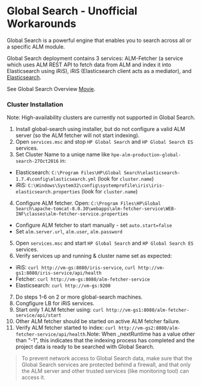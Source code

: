# Global Search - Unofficial Workarounds

Global Search is a powerful engine that enables you to search across all or a specific ALM module.

Global Search deployment contains 3 services: ALM-Fetcher (a service which uses ALM REST API to fetch data from ALM and index it into Elasticsearch using iRiS), iRiS (Elasticsearch client acts as a mediator), and [Elasticsearch](https://www.elastic.co/).

See Global Search Overview [Movie](https://www.youtube.com/watch?v=CyRUYm1iNv0&feature=youtu.be).

### Cluster Installation
Note: High-availability clusters are currently not supported in Global Search. 

1. Install global-search using installer, but do not configure a valid ALM server (so the ALM fetcher will not start indexing).
2. Open `services.msc` and stop `HP Global Search` and `HP Global Search ES` services.
3. Set Cluster Name to a uniqe name like `hpe-alm-production-global-search-27Oct2016` in:
  - Elasticsearch: `C:\Program Files\HP\Global Search\elasticsearch-1.7.4\config\elasticsearch.yml` (look for `cluster.name`)
  - iRiS: `C:\Windows\System32\config\systemprofile\iris\iris-elasticsearch.properties` (look for `cluster.name`)
4. Configure ALM fetcher. Open: `C:\Program Files\HP\Global Search\apache-tomcat-8.0.30\webapps\alm-fetcher-service\WEB-INF\classes\alm-fetcher-service.properties`
  - Configure ALM fetcher to start manually - set `auto.start=false`
  - Set `alm.server.url`, `alm.user`, `alm.password`
5. Open `services.msc` and start `HP Global Search` and `HP Global Search ES` services.
6. Verify services up and running & cluster name set as expected:
  - iRiS: `curl http://vm-gs:8080/iris-service`, `curl http://vm-gs1:8080/iris-service/api/health`
  - Fetcher: `curl http://vm-gs:8080/alm-fetcher-service`
  - Elasticsearch: `curl http://vm-gs:9200`
7. Do steps 1-6 on 2 or more global-search machines.
8. Congfigure LB for iRiS services.
9. Start only 1 ALM fetcher using: `curl http://vm-gs1:8080/alm-fetcher-service/api/start`
10. Other ALM fetcher should be started on active ALM fetcher failure.
9. Verify ALM fetcher started to index: `curl http://vm-gs2:8080/alm-fetcher-service/api/health`.Note: When _nextRuntime has a value other than "-1", this indicates that the indexing process has completed and the project data is ready to be searched with Global Search.

> To prevent network access to Global Search data, make sure that the Global Search services are
protected behind a firewall, and that only the ALM server and other trusted services (like monitoring tool) can access
it.
